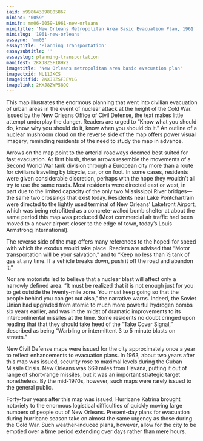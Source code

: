 ```yaml
---
iaid: x998643898805867
minino: '0059'
minifn: mm06-0059-1961-new-orleans
minititle: 'New Orleans Metropolitan Area Basic Evacuation Plan, 1961'
minislug: '1961-new-orleans'
essayno: 'mm06'
essaytitle: 'Planning Transportation'
essaysubtitle: ''
essayslug: planning-transportation
manifest: 2KXJ8ZSFI8HY2
imagetitle: 'New Orleans metropolitan area basic evacuation plan'
imagectxid: NL11JKCS
imageiiifid: 2KXJ8ZSFJEVLG
imagelink: 2KXJ8ZWP58OQ
---
```

This map illustrates the enormous planning that went into civilian evacuation of urban areas in the event of nuclear attack at the height of the Cold War. Issued by the New Orleans Office of Civil Defense, the text makes little attempt underplay the danger. Readers are urged to “Know what you should do, know why you should do it, know when you should do it.” An outline of a nuclear mushroom cloud on the reverse side of the map offers power visual imagery, reminding residents of the need to study the map in advance. 

Arrows on the map point to the arterial roadways deemed best suited for fast evacuation. At first blush, these arrows resemble the movements of a Second World War tank division through a European city more than a route for civilians traveling by bicycle, car, or on foot. In some cases, residents were given considerable discretion, perhaps with the hope they wouldn’t all try to use the same roads. Most residents were directed east or west, in part due to the limited capacity of the only two Mississippi River bridges—the same two crossings that exist today. Residents near Lake Pontchartrain were directed to the lightly used terminal of New Orleans’ Lakefront Airport, which was being retrofitted as a concrete-walled bomb shelter at about the same period this map was produced (Most commercial air traffic had been moved to a newer airport closer to the edge of town, today’s Louis Armstrong International). 

The reverse side of the map offers many references to the hoped-for speed with which the exodus would take place. Readers are advised that “Motor transportation will be your salvation,” and to “Keep no less than ½ tank of gas at any time. If a vehicle breaks down, push it off the road and abandon it.” 

Nor are motorists led to believe that a nuclear blast will affect only a narrowly defined area. “It must be realized that it is not enough just for you to get outside the twenty-mile zone. You must keep going so that the people behind you can get out also,” the narrative warns. Indeed, the Soviet Union had upgraded from atomic to much more powerful hydrogen bombs six years earlier, and was in the midst of dramatic improvements to its intercontinental missiles at the time. Some residents no doubt cringed upon reading that that they should take heed of the “Take Cover Signal,” described as being “Warbling or intermittent 3 to 5 minute blasts on streets.” 

New Civil Defense maps were issued for the city approximately once a year to reflect enhancements to evacuation plans. In 1963, about two years after this map was issued, security rose to maximal levels during the Cuban Missile Crisis. New Orleans was 669 miles from Havana, putting it out of range of short-range missiles, but it was an important strategic target nonetheless. By the mid-1970s, however, such maps were rarely issued to the general public. 

Forty-four years after this map was issued, Hurricane Katrina brought notoriety to the enormous logistical difficulties of quickly moving large numbers of people out of New Orleans. Present-day plans for evacuation during hurricane season take on almost the same urgency as those during the Cold War. Such weather-induced plans, however, allow for the city to be emptied over a time period extending over days rather than mere hours. 



